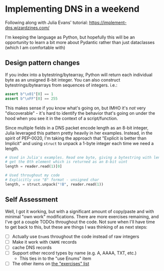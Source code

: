 # Implementing DNS in a weekend

Following along with Julia Evans' tutorial:
    https://implement-dns.wizardzines.com/

I'm keeping the language as Python, but hopefully this will be an opportunity to learn
a bit more about Pydantic rather than just dataclasses (which I am comfortable with)

## Design pattern changes

If you index into a bytestring/bytearray, Python will return each individual byte as an
unsigned 8-bit integer. You can also construct bytestrings/bytearrays from sequences of
integers. i.e.:

```python
assert b"\x01"[0] == 1
assert b"\xFF"[0] == 255
```

This makes sense if you know what's going on, but IMHO it's _not_ very "discoverable" -
it's hard to identify the behavior that's going on under the hood when you see it in the
context of a script/function.

Since multiple fields in a DNS packet encode length as an 8-bit integer, Julia leveraged
this pattern pretty heavily in her examples. Instead, in the spirit of PEP-0020, I'm
taking the approach that "Explicit is better than Implicit" and using `struct` to unpack
a 1-byte integer each time we need a length.

```python
# Used in Julia's examples. Read one byte, giving a bytestring with length of one. Then,
# get the 0th element which is returned as an 8-bit uint
length = reader.read(1)[0]

# Used throughout my code
# Explicitly use "B" format - unsigned char
length, = struct.unpack("!B", reader.read(1))
```

## Self Assessment

Well, I got it working, but with a significant amount of copy/paste and with minimal "own
work" modifications. There are more exercises remaining, and I've got a couple TODOs
throughout the code. Not sure when I'll have time to get back to this, but these are
things I was thinking of as next steps:

 - [ ] Actually use `Enum`s throughout the code instead of raw integers
- [ ] Make it work with `CNAME` records
- [ ] cache DNS records
- [ ] Support other record types by name (e.g. A, AAAA, TXT, etc.)
    - This ties in to the "use Enums" item
- [ ] The other items on [the "exercises" list](https://implement-dns.wizardzines.com/book/exercises)
